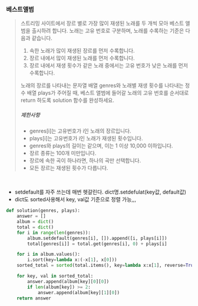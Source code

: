 ### 베스트앨범

> 스트리밍 사이트에서 장르 별로 가장 많이 재생된 노래를 두 개씩 모아 베스트 앨범을 출시하려 합니다. 노래는 고유 번호로 구분하며, 노래를 수록하는 기준은 다음과 같습니다.
>
> 1. 속한 노래가 많이 재생된 장르를 먼저 수록합니다.
> 2. 장르 내에서 많이 재생된 노래를 먼저 수록합니다.
> 3. 장르 내에서 재생 횟수가 같은 노래 중에서는 고유 번호가 낮은 노래를 먼저 수록합니다.
>
> 노래의 장르를 나타내는 문자열 배열 genres와 노래별 재생 횟수를 나타내는 정수 배열 plays가 주어질 때, 베스트 앨범에 들어갈 노래의 고유 번호를 순서대로 return 하도록 solution 함수를 완성하세요.
>
> ##### 제한사항
>
> - genres[i]는 고유번호가 i인 노래의 장르입니다.
> - plays[i]는 고유번호가 i인 노래가 재생된 횟수입니다.
> - genres와 plays의 길이는 같으며, 이는 1 이상 10,000 이하입니다.
> - 장르 종류는 100개 미만입니다.
> - 장르에 속한 곡이 하나라면, 하나의 곡만 선택합니다.
> - 모든 장르는 재생된 횟수가 다릅니다.

<br>

- setdefault를 자주 쓰는데 매번 헷갈린다. dict명.setdefulat(key값, default값)
- dict도 sorted사용해서 key, val값 기준으로 정렬 가능,,,

```python
def solution(genres, plays):
    answer = []
    album = dict()
    total = dict()
    for i in range(len(genres)):
        album.setdefault(genres[i], []).append([i, plays[i]])
        total[genres[i]] = total.get(genres[i], 0) + plays[i]

    for i in album.values():
        i.sort(key=lambda x:(-x[1], x[0]))
    sorted_total = sorted(total.items(), key=lambda x:x[1], reverse=True)

    for key, val in sorted_total:
        answer.append(album[key][0][0])
        if len(album[key]) >= 2:
            answer.append(album[key][1][0])
    return answer
```


